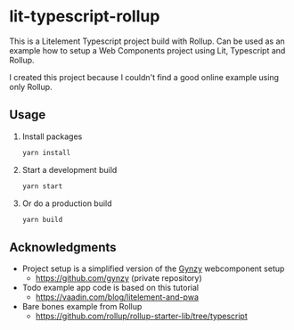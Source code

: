 # lit-typescript-rollup

This is a Litelement Typescript project build with Rollup. Can be used as an example how to setup a Web Components project using Lit, Typescript and Rollup.

I created this project because I couldn't find a good online example using only Rollup.

## Usage

1. Install packages
   ```sh
   yarn install
   ```
3. Start a development build
   ```sh
   yarn start
   ```
3. Or do a production build
	```sh
	yarn build
	```

## Acknowledgments

* Project setup is a simplified version of the [Gynzy](https://www.gynzy.com) webcomponent setup
   * https://github.com/gynzy (private repository)
* Todo example app code is based on this tutorial
   * https://vaadin.com/blog/litelement-and-pwa
* Bare bones example from Rollup
   * https://github.com/rollup/rollup-starter-lib/tree/typescript